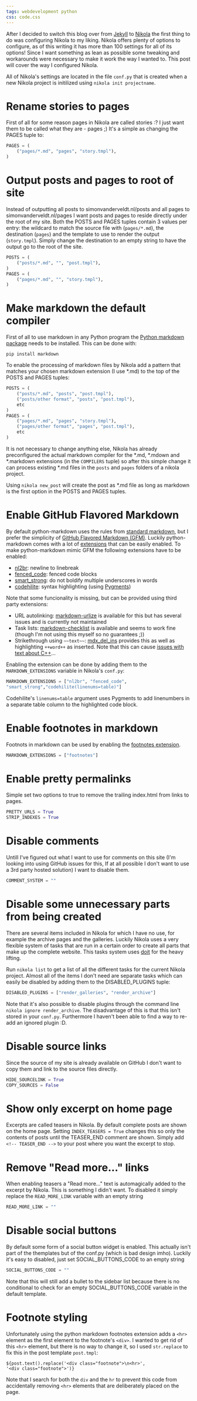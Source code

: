 ```yaml
--- 
tags: webdevelopment python
css: code.css
---
```


After I decided to switch this blog over from [Jekyll](http://jekyllrb.com) to [Nikola](http://getnikola.com) the first thing to do was configuring Nikola to my liking.
Nikola offers plenty of options to configure, as of this writing it has more than 100 settings for all of its options! Since I want something as lean as possible some tweaking and workarounds were necessary to make it work the way I wanted to. This post will cover the way I configured Nikola.

All of Nikola's settings are located in the file `conf.py` that is created when a new Nikola project is initilized using `nikola init projectname`.


# Rename stories to pages
First of all for some reason pages in Nikola are called stories :? I just want them to be called what they are - pages ;)
It's a simple as changing the PAGES tuple to:

```python
PAGES = (
    ("pages/*.md", "pages", "story.tmpl"),
)
```


# Output posts and pages to root of site
Instead of outputting all posts to simonvanderveldt.nl/posts and all pages to simonvanderveldt.nl/pages I want posts and pages to reside directly under the root of my site.
Both the POSTS and PAGES tuples contain 3 values per entry: the wildcard to match the source file with (`pages/*.md`), the destination (`pages`) and the template to use to render the output (`story.tmpl`).
Simply change the destination to an empty string to have the output go to the root of the site.

```python
POSTS = (
    ("posts/*.md", "", "post.tmpl"),
)
PAGES = (
    ("pages/*.md", "", "story.tmpl"),
)
```


# Make markdown the default compiler
First of all to use markdown in any Python program the [Python markdown package](https://pypi.python.org/pypi/Markdown) needs to be installed. This can be done with:

```console
pip install markdown
```

To enable the processing of markdown files by Nikola add a pattern that matches your chosen markdown extension (I use \*.md) to the top of the POSTS and PAGES tuples:

```python
POSTS = (
    ("posts/*.md", "posts", "post.tmpl"),
    ("posts/other format", "posts", "post.tmpl"),
    etc
)
PAGES = (
    ("pages/*.md", "pages", "story.tmpl"),
    ("pages/other format", "pages", "post.tmpl"),
    etc
)
```

It is not necessary to change anything else, Nikola has already preconfigured the actual markdown compiler for the \*.md, \*.mdown and \*.markdown extensions (in the `COMPILERS` tuple) so after this simple change it can process existing \*.md files in the `posts` and `pages` folders of a nikola project.

Using `nikola new_post` will create the post as \*.md file as long as markdown is the first option in the POSTS and PAGES tuples.


# Enable GitHub Flavored Markdown
By default python-markdown uses the rules from [standard markdown](http://daringfireball.net/projects/markdown/), but I prefer the simplicity of [GitHub Flavored Markdown (GFM)](https://help.github.com/articles/github-flavored-markdown).
Luckily python-markdown comes with a lot of [extensions](http://pythonhosted.org/Markdown/extensions/) that can be easily enabled. To make python-markdown mimic GFM the following extensions have to be enabled:

* [nl2br](http://pythonhosted.org/Markdown/extensions/nl2br.html): newline to linebreak
* [fenced_code](http://pythonhosted.org/Markdown/extensions/fenced_code_blocks.html): fenced code blocks
* [smart_strong](http://pythonhosted.org/Markdown/extensions/smart_strong.html): do not boldify multiple underscores in words
* [codehilite](http://pythonhosted.org/Markdown/extensions/code_hilite.html): syntax highlighting (using [Pygments](http://pygments.org))

Note that some funcionality is missing, but can be provided using third party extensions:

* URL autolinking: [markdown-urlize](https://github.com/r0wb0t/markdown-urlize) is available for this but has several issues and is currently not maintained
* Task lists: [markdown-checklist](https://github.com/FND/markdown-checklist) is available and seems to work fine (though I'm not using this myself so no guarantees ;))
* Strikethrough using `~~text~~`: [mdx_del_ins](https://github.com/aleray/mdx_del_ins) provides this as well as highlighting `++word++` as inserted. Note that this can cause [issues with text about C++](https://bitbucket.org/site/master/issue/8557/)...

Enabling the extension can be done by adding them to the `MARKDOWN_EXTENSIONS` variable in Nikola's `conf.py`:

```python
MARKDOWN_EXTENSIONS = ["nl2br", "fenced_code",
"smart_strong","codehilite(linenums=table)"]
```

Codehilite's `linenums=table` argument uses Pygments to add linenumbers in a separate table column to the highlighted code block.


# Enable footnotes in markdown
Footnots in markdown can be used by enabling the [footnotes extension](http://pythonhosted.org/Markdown/extensions/footnotes.html).

```python
MARKDOWN_EXTENSIONS = ["footnotes"]
```


# Enable pretty permalinks
Simple set two options to true  to remove the trailing index.html from links to pages.

```python
PRETTY_URLS = True
STRIP_INDEXES = True
```


# Disable comments
Untill I've figured out what I want to use for comments on this site (I'm looking into using GitHub issues for this, If at all possible I don't want to use a 3rd party hosted solution) I want to disable them.

```python
COMMENT_SYSTEM = ""
``` 


# Disable some unnecessary parts from being created
There are several items included in Nikola for which I have no use, for example the archive pages and the galleries. Luckily Nikola uses a very flexible system of tasks that are run in a certain order to create all parts that make up the complete website. This tasks system uses [doit](http://pydoit.org) for the heavy lifting.

Run `nikola list` to get a list of all the different tasks for the current Nikola project. Almost all of the items I don't need are separate tasks which can easily be disabled by adding them to the DISABLED_PLUGINS tuple:

```python
DISABLED_PLUGINS = ["render_galleries", "render_archive"]
```

Note that it's also possible to disable plugins through the command line `nikola ignore render_archive`. The disadvantage of this is that this isn't stored in your `conf.py`. Furthermore I haven't been able to find a way to re-add an ignored plugin :D.


# Disable source links
Since the source of my site is already available on GitHub I don't want to copy them and link to the source files directly.

```python
HIDE_SOURCELINK = True
COPY_SOURCES = False
```


# Show only excerpt on home page
Excerpts are called teasers in Nikola. By default complete posts are shown on the home page. Setting `INDEX_TEASERS = True` changes this so only the contents of posts until the TEASER_END comment are shown. Simply add `<!-- TEASER_END -->` to your post where you want the excerpt to stop.


# Remove "Read more..." links
When enabling teasers a "Read more..." text is automagically added to the excerpt by Nikola. This is something I didn't want. To disabled it simply replace the `READ_MORE_LINK` variable with an empty string

```python
READ_MORE_LINK = ""
```


# Disable social buttons
By default some form of a social button widget is enabled. This actually isn't part of the themplates but of the conf.py (which is bad design imho). Luckily it's easy to disabled, just set SOCIAL_BUTTONS_CODE to an empty string

```python
SOCIAL_BUTTONS_CODE = ""
```
Note that this will still add a bullet to the sidebar list because there is no conditional to check for an empty SOCIAL_BUTTONS_CODE variable in the default template.


# Footnote styling
Unfortunately using the python markdown footnotes extension adds a `<hr>` element as the first element to the footnote's `<div>`. I wanted to get rid of this `<hr>` element, but there is no way to change it, so I used `str.replace` to fix this in the post template `post.tmpl`:

```
${post.text().replace('<div class="footnote">\n<hr>',
'<div class="footnote">')}
```

Note that I search for both the `div` and the `hr` to prevent this code from accidentally removing `<hr>` elements that are deliberately placed on the page.
